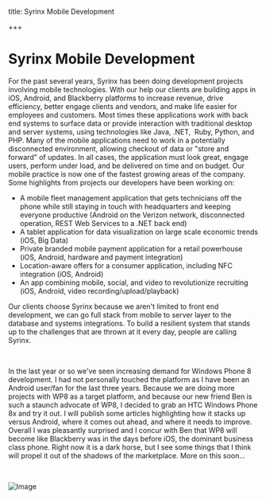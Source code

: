 title: Syrinx Mobile Development

+++


# Syrinx Mobile Development

For the past several years, Syrinx has been doing development projects involving mobile technologies. With our help our clients are building apps in iOS, Android, and Blackberry platforms to increase revenue, drive efficiency, better engage clients and vendors, and make life easier for employees and customers. Most times these applications work with back end systems to surface data or provide interaction with traditional desktop and server systems, using technologies like Java, .NET,  Ruby, Python, and PHP. Many of the mobile applications need to work in a potentially disconnected environment, allowing checkout of data or "store and forward" of updates. In all cases, the application must look great, engage users, perform under load, and be delivered on time and on budget. Our mobile practice is now one of the fastest growing areas of the company. Some highlights from projects our developers have been working on:

  * A mobile fleet management application that gets technicians off the phone while still staying in touch with headquarters and keeping everyone productive (Android on the Verizon network, disconnected operation, REST Web Services to a .NET back end)
  * A tablet application for data visualization on large scale economic trends (iOS, Big Data)
  * Private branded mobile payment application for a retail powerhouse (iOS, Android, hardware and payment integration)
  * Location-aware offers for a consumer application, including NFC integration (iOS, Android)
  * An app combining mobile, social, and video to revolutionize recruiting (iOS, Android, video recording/upload/playback)


Our clients choose Syrinx because we aren't limited to front end development, we can go full stack from mobile to server layer to the database and systems integrations. To build a resilient system that stands up to the challenges that are thrown at it every day, people are calling Syrinx.  

 

In the last year or so we've seen increasing demand for Windows Phone 8 development. I had not personally touched the platform as I have been an Android user/fan for the last three years. Because we are doing more projects with WP8 as a target platform, and because our new friend Ben is such a staunch advocate of WP8, I decided to grab an HTC Windows Phone 8x and try it out. I will publish some articles highlighting how it stacks up versus Android, where it comes out ahead, and where it needs to improve. Overall I was pleasantly surprised and I concur with Ben that WP8 will become like Blackberry was in the days before iOS, the dominant business class phone. Right now it is a dark horse, but I see some things that I think will propel it out of the shadows of the marketplace. More on this soon...

 

![Image](http://syrinx.cl-subdomains.com/wp-content/uploads/sites/72/2013/03/phones.jpg?w=630)
